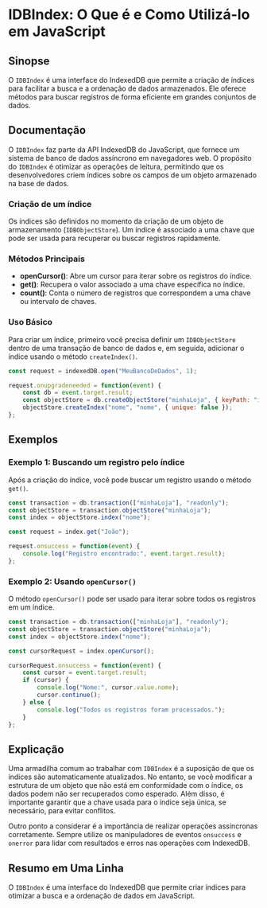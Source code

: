 <!--
Meta Description: # IDBIndex: O Que é e Como Utilizá-lo em JavaScript ## Sinopse O `IDBIndex` é uma interface do IndexedDB que permite a criação de índices para facilit...
Meta Keywords: const, índice, que, para, uma
-->

# IDBIndex: O Que é e Como Utilizá-lo em JavaScript

## Sinopse
O `IDBIndex` é uma interface do IndexedDB que permite a criação de índices para facilitar a busca e a ordenação de dados armazenados. Ele oferece métodos para buscar registros de forma eficiente em grandes conjuntos de dados.

## Documentação
O `IDBIndex` faz parte da API IndexedDB do JavaScript, que fornece um sistema de banco de dados assíncrono em navegadores web. O propósito do `IDBIndex` é otimizar as operações de leitura, permitindo que os desenvolvedores criem índices sobre os campos de um objeto armazenado na base de dados.

### Criação de um índice
Os índices são definidos no momento da criação de um objeto de armazenamento (`IDBObjectStore`). Um índice é associado a uma chave que pode ser usada para recuperar ou buscar registros rapidamente.

### Métodos Principais
- **openCursor()**: Abre um cursor para iterar sobre os registros do índice.
- **get()**: Recupera o valor associado a uma chave específica no índice.
- **count()**: Conta o número de registros que correspondem a uma chave ou intervalo de chaves.

### Uso Básico
Para criar um índice, primeiro você precisa definir um `IDBObjectStore` dentro de uma transação de banco de dados e, em seguida, adicionar o índice usando o método `createIndex()`.

```javascript
const request = indexedDB.open("MeuBancoDeDados", 1);

request.onupgradeneeded = function(event) {
    const db = event.target.result;
    const objectStore = db.createObjectStore("minhaLoja", { keyPath: "id" });
    objectStore.createIndex("nome", "nome", { unique: false });
};
```

## Exemplos
### Exemplo 1: Buscando um registro pelo índice
Após a criação do índice, você pode buscar um registro usando o método `get()`.

```javascript
const transaction = db.transaction(["minhaLoja"], "readonly");
const objectStore = transaction.objectStore("minhaLoja");
const index = objectStore.index("nome");

const request = index.get("João");

request.onsuccess = function(event) {
    console.log("Registro encontrado:", event.target.result);
};
```

### Exemplo 2: Usando `openCursor()`
O método `openCursor()` pode ser usado para iterar sobre todos os registros em um índice.

```javascript
const transaction = db.transaction(["minhaLoja"], "readonly");
const objectStore = transaction.objectStore("minhaLoja");
const index = objectStore.index("nome");

const cursorRequest = index.openCursor();

cursorRequest.onsuccess = function(event) {
    const cursor = event.target.result;
    if (cursor) {
        console.log("Nome:", cursor.value.nome);
        cursor.continue();
    } else {
        console.log("Todos os registros foram processados.");
    }
};
```

## Explicação
Uma armadilha comum ao trabalhar com `IDBIndex` é a suposição de que os índices são automaticamente atualizados. No entanto, se você modificar a estrutura de um objeto que não está em conformidade com o índice, os dados podem não ser recuperados como esperado. Além disso, é importante garantir que a chave usada para o índice seja única, se necessário, para evitar conflitos.

Outro ponto a considerar é a importância de realizar operações assíncronas corretamente. Sempre utilize os manipuladores de eventos `onsuccess` e `onerror` para lidar com resultados e erros nas operações com IndexedDB.

## Resumo em Uma Linha
O `IDBIndex` é uma interface do IndexedDB que permite criar índices para otimizar a busca e a ordenação de dados em JavaScript.